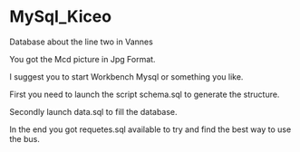 # MySql_Kiceo
Database about the line two in Vannes

You got the Mcd picture in Jpg Format.

I suggest you to start Workbench Mysql or something you like.

First you need to launch the script schema.sql to generate the structure.

Secondly launch data.sql to fill the database.

In the end you got requetes.sql available to try and find the best way to use the bus.
